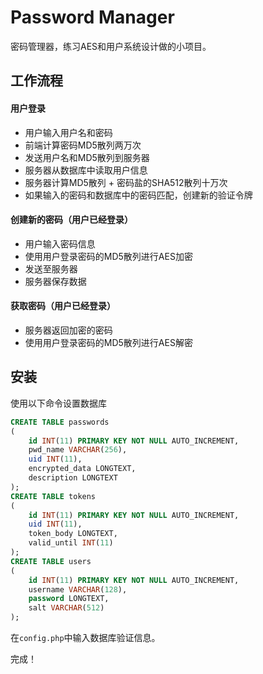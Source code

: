 # Password Manager
密码管理器，练习AES和用户系统设计做的小项目。
## 工作流程
#### 用户登录
* 用户输入用户名和密码
* 前端计算密码MD5散列两万次
* 发送用户名和MD5散列到服务器
* 服务器从数据库中读取用户信息
* 服务器计算MD5散列 + 密码盐的SHA512散列十万次
* 如果输入的密码和数据库中的密码匹配，创建新的验证令牌

#### 创建新的密码（用户已经登录）
* 用户输入密码信息
* 使用用户登录密码的MD5散列进行AES加密
* 发送至服务器
* 服务器保存数据

#### 获取密码（用户已经登录）
* 服务器返回加密的密码
* 使用用户登录密码的MD5散列进行AES解密

## 安装
使用以下命令设置数据库
```sql
CREATE TABLE passwords
(
    id INT(11) PRIMARY KEY NOT NULL AUTO_INCREMENT,
    pwd_name VARCHAR(256),
    uid INT(11),
    encrypted_data LONGTEXT,
    description LONGTEXT
);
CREATE TABLE tokens
(
    id INT(11) PRIMARY KEY NOT NULL AUTO_INCREMENT,
    uid INT(11),
    token_body LONGTEXT,
    valid_until INT(11)
);
CREATE TABLE users
(
    id INT(11) PRIMARY KEY NOT NULL AUTO_INCREMENT,
    username VARCHAR(128),
    password LONGTEXT,
    salt VARCHAR(512)
);
```
在`config.php`中输入数据库验证信息。

完成！

